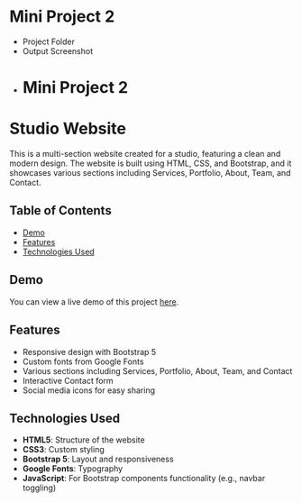 # Mini Project 2

- Project Folder
- Output Screenshot
- # Mini Project 2

# Studio Website

This is a multi-section website created for a studio, featuring a clean and modern design. The website is built using HTML, CSS, and Bootstrap, and it showcases various sections including Services, Portfolio, About, Team, and Contact.

## Table of Contents

- [Demo](#demo)
- [Features](#features)
- [Technologies Used](#technologies-used)

## Demo

You can view a live demo of this project [here](#).

## Features

- Responsive design with Bootstrap 5
- Custom fonts from Google Fonts
- Various sections including Services, Portfolio, About, Team, and Contact
- Interactive Contact form
- Social media icons for easy sharing

## Technologies Used

- **HTML5**: Structure of the website
- **CSS3**: Custom styling
- **Bootstrap 5**: Layout and responsiveness
- **Google Fonts**: Typography
- **JavaScript**: For Bootstrap components functionality (e.g., navbar toggling)


